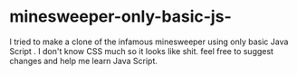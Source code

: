 # minesweeper-only-basic-js-
I tried to make a clone of the infamous minesweeper  using only basic Java Script . I don't know CSS much so it looks like shit. feel free to suggest changes and help me learn Java Script. 
